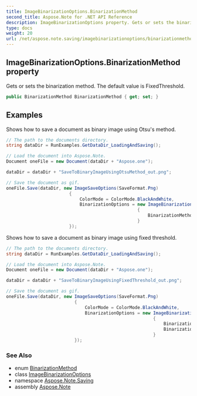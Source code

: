 ```yaml
---
title: ImageBinarizationOptions.BinarizationMethod
second_title: Aspose.Note for .NET API Reference
description: ImageBinarizationOptions property. Gets or sets the binarization method. The default value is FixedThreshold
type: docs
weight: 20
url: /net/aspose.note.saving/imagebinarizationoptions/binarizationmethod/
---
```

## ImageBinarizationOptions.BinarizationMethod property

Gets or sets the binarization method. The default value is FixedThreshold.

```csharp
public BinarizationMethod BinarizationMethod { get; set; }
```

## Examples

Shows how to save a document as binary image using Otsu's method.

```csharp
// The path to the documents directory.
string dataDir = RunExamples.GetDataDir_LoadingAndSaving();

// Load the document into Aspose.Note.
Document oneFile = new Document(dataDir + "Aspose.one");

dataDir = dataDir + "SaveToBinaryImageUsingOtsuMethod_out.png";

// Save the document as gif.
oneFile.Save(dataDir, new ImageSaveOptions(SaveFormat.Png)
                        {
                            ColorMode = ColorMode.BlackAndWhite,
                            BinarizationOptions = new ImageBinarizationOptions()
                                                  {
                                                      BinarizationMethod = BinarizationMethod.Otsu,
                                                  }
                        });
```

Shows how to save a document as binary image using fixed threshold.

```csharp
// The path to the documents directory.
string dataDir = RunExamples.GetDataDir_LoadingAndSaving();

// Load the document into Aspose.Note.
Document oneFile = new Document(dataDir + "Aspose.one");

dataDir = dataDir + "SaveToBinaryImageUsingFixedThreshold_out.png";

// Save the document as gif.
oneFile.Save(dataDir, new ImageSaveOptions(SaveFormat.Png)
                          {
                              ColorMode = ColorMode.BlackAndWhite,
                              BinarizationOptions = new ImageBinarizationOptions()
                                                        {
                                                            BinarizationMethod = BinarizationMethod.FixedThreshold,
                                                            BinarizationThreshold = 123
                                                        }
                          });
```

### See Also

* enum [BinarizationMethod](../../binarizationmethod/)
* class [ImageBinarizationOptions](../)
* namespace [Aspose.Note.Saving](../../imagebinarizationoptions/)
* assembly [Aspose.Note](../../../)



